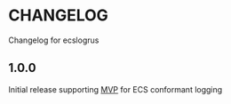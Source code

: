 # CHANGELOG
Changelog for ecslogrus

## 1.0.0
Initial release supporting [MVP](https://github.com/elastic/ecs-logging/tree/master/spec#minimum-viable-product) for ECS conformant logging
